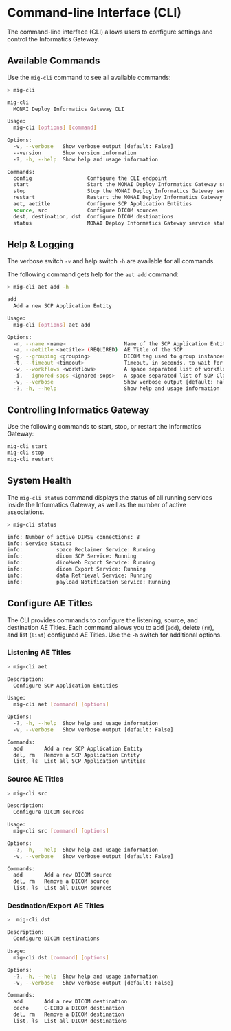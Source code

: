 <!--
  ~ Copyright 2021-2022 MONAI Consortium
  ~
  ~ Licensed under the Apache License, Version 2.0 (the "License");
  ~ you may not use this file except in compliance with the License.
  ~ You may obtain a copy of the License at
  ~
  ~ http://www.apache.org/licenses/LICENSE-2.0
  ~
  ~ Unless required by applicable law or agreed to in writing, software
  ~ distributed under the License is distributed on an "AS IS" BASIS,
  ~ WITHOUT WARRANTIES OR CONDITIONS OF ANY KIND, either express or implied.
  ~ See the License for the specific language governing permissions and
  ~ limitations under the License.
-->


# Command-line Interface (CLI)

The command-line interface (CLI) allows users to configure settings and
control the Informatics Gateway.

## Available Commands

Use the `mig-cli` command to see all available commands:

```bash
> mig-cli

mig-cli
  MONAI Deploy Informatics Gateway CLI

Usage:
  mig-cli [options] [command]

Options:
  -v, --verbose   Show verbose output [default: False]
  --version       Show version information
  -?, -h, --help  Show help and usage information

Commands:
  config                  Configure the CLI endpoint
  start                   Start the MONAI Deploy Informatics Gateway service
  stop                    Stop the MONAI Deploy Informatics Gateway service
  restart                 Restart the MONAI Deploy Informatics Gateway service
  aet, aetitle            Configure SCP Application Entities
  source, src             Configure DICOM sources
  dest, destination, dst  Configure DICOM destinations
  status                  MONAI Deploy Informatics Gateway service status
```

## Help & Logging

The verbose switch `-v` and help switch `-h` are available for all commands.

The following command gets help for the `aet add` command:

```bash
> mig-cli aet add -h

add
  Add a new SCP Application Entity

Usage:
  mig-cli [options] aet add

Options:
  -n, --name <name>                   Name of the SCP Application Entity
  -a, --aetitle <aetitle> (REQUIRED)  AE Title of the SCP
  -g, --grouping <grouping>           DICOM tag used to group instances [default: 0020,000D]
  -t, --timeout <timeout>             Timeout, in seconds, to wait for instances [default: 5]
  -w, --workflows <workflows>         A space separated list of workflow names or IDs to be associated with the SCP AE Title [default: ]
  -i, --ignored-sops <ignored-sops>   A space separated list of SOP Class UIDs to be ignoredS [default: ]
  -v, --verbose                       Show verbose output [default: False]
  -?, -h, --help                      Show help and usage information
```


## Controlling Informatics Gateway

Use the following commands to start, stop, or restart the Informatics Gateway:

```bash
mig-cli start
mig-cli stop
mig-cli restart
```

## System Health

The `mig-cli status` command displays the status of all running services inside the Informatics
Gateway, as well as the number of active associations.

```bash
> mig-cli status

info: Number of active DIMSE connections: 8
info: Service Status:
info:           space Reclaimer Service: Running
info:           dicom SCP Service: Running
info:           dicoMweb Export Service: Running
info:           dicom Export Service: Running
info:           data Retrieval Service: Running
info:           payload Notification Service: Running
```

## Configure AE Titles

The CLI provides commands to configure the listening, source, and destination AE Titles. Each
command allows you to add (`add`), delete (`rm`), and list (`list`) configured AE Titles. Use the
`-h` switch for additional options.

### Listening AE Titles

```bash
> mig-cli aet

Description:
  Configure SCP Application Entities

Usage:
  mig-cli aet [command] [options]

Options:
  -?, -h, --help  Show help and usage information
  -v, --verbose   Show verbose output [default: False]

Commands:
  add       Add a new SCP Application Entity
  del, rm   Remove a SCP Application Entity
  list, ls  List all SCP Application Entities
```

### Source AE Titles

```bash
> mig-cli src

Description:
  Configure DICOM sources

Usage:
  mig-cli src [command] [options]

Options:
  -?, -h, --help  Show help and usage information
  -v, --verbose   Show verbose output [default: False]

Commands:
  add       Add a new DICOM source
  del, rm   Remove a DICOM source
  list, ls  List all DICOM sources

```

### Destination/Export AE Titles

```bash
>  mig-cli dst

Description:
  Configure DICOM destinations

Usage:
  mig-cli dst [command] [options]

Options:
  -?, -h, --help  Show help and usage information
  -v, --verbose   Show verbose output [default: False]

Commands:
  add       Add a new DICOM destination
  cecho     C-ECHO a DICOM destination
  del, rm   Remove a DICOM destination
  list, ls  List all DICOM destinations
```
